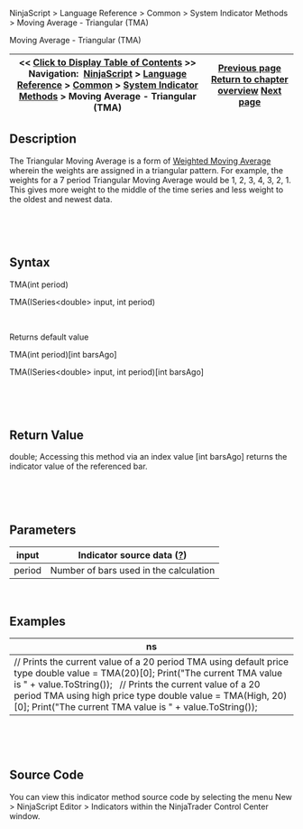 ﻿


NinjaScript \> Language Reference \> Common \> System Indicator Methods \> Moving Average \- Triangular (TMA)






















Moving Average \- Triangular (TMA)







| \<\< [Click to Display Table of Contents](moving_average_-_triangular_tm.md) \>\> **Navigation:**     [NinjaScript](ninjascript-1.md) \> [Language Reference](language_reference_wip-1.md) \> [Common](common-1.md) \> [System Indicator Methods](indicators-1.md) \> Moving Average \- Triangular (TMA) | [Previous page](moving_average_-_t3_t3-1.md) [Return to chapter overview](indicators-1.md) [Next page](moving_average_-_triple_expone-1.md) |
| --- | --- |











## Description


The Triangular Moving Average is a form of [Weighted Moving Average](moving_average_-_weighted_wma-1.md) wherein the weights are assigned in a triangular pattern. For example, the weights for a 7 period Triangular Moving Average would be 1, 2, 3, 4, 3, 2, 1\. This gives more weight to the middle of the time series and less weight to the oldest and newest data.


 


 


## Syntax


TMA(int period)  

TMA(ISeries\<double\> input, int period)


 


Returns default value  

TMA(int period)\[int barsAgo]  

TMA(ISeries\<double\> input, int period)\[int barsAgo]


 


 


## Return Value


double; Accessing this method via an index value \[int barsAgo] returns the indicator value of the referenced bar.


 


 


## Parameters




| input | Indicator source data ([?](valid_input_data_for_indicator-1.md)) |
| --- | --- |
| period | Number of bars used in the calculation |



 


## 


## Examples




| ns |
| --- |
| // Prints the current value of a 20 period TMA using default price type double value \= TMA(20)\[0]; Print("The current TMA value is " \+ value.ToString());   // Prints the current value of a 20 period TMA using high price type double value \= TMA(High, 20)\[0]; Print("The current TMA value is " \+ value.ToString()); |



 


 


## Source Code


You can view this indicator method source code by selecting the menu New \> NinjaScript Editor \> Indicators within the NinjaTrader Control Center window.








